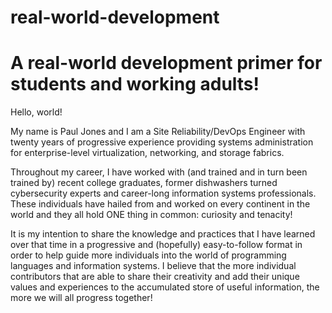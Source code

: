 # real-world-development
# A real-world development primer for students and working adults!
 
Hello, world!
 
My name is Paul Jones and I am a Site Reliability/DevOps Engineer with twenty years of progressive experience providing systems administration for enterprise-level virtualization, networking, and storage fabrics.
 
Throughout my career, I have worked with (and trained and in turn been trained by) recent college graduates, former dishwashers turned cybersecurity experts and career-long information systems professionals. These individuals have hailed from and worked on every continent in the world and they all hold ONE thing in common: curiosity and tenacity!
 
It is my intention to share the knowledge and practices that I have learned over that time in a progressive and (hopefully) easy-to-follow format in order to help guide more individuals into the world of programming languages and information systems. I believe that the more individual contributors that are able to share their creativity and add their unique values and experiences to the accumulated store of useful information, the more we will all progress together!
